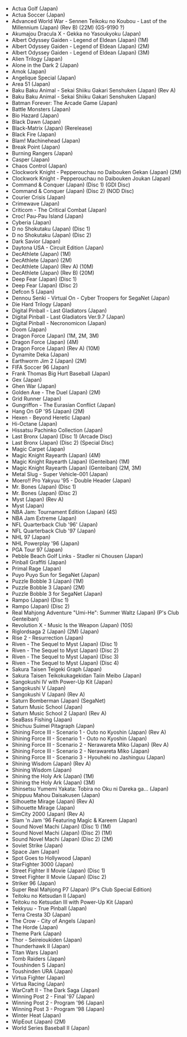 - Actua Golf (Japan)
- Actua Soccer (Japan)
- Advanced World War - Sennen Teikoku no Koubou - Last of the Millennium (Japan) (Rev B) (22M) (GS-9190 ?)
- Akumajou Dracula X - Gekka no Yasoukyoku (Japan)
- Albert Odyssey Gaiden - Legend of Eldean (Japan) (1M)
- Albert Odyssey Gaiden - Legend of Eldean (Japan) (2M)
- Albert Odyssey Gaiden - Legend of Eldean (Japan) (3M)
- Alien Trilogy (Japan)
- Alone in the Dark 2 (Japan)
- Amok (Japan)
- Angelique Special (Japan)
- Area 51 (Japan)
- Baku Baku Animal - Sekai Shiiku Gakari Senshuken (Japan) (Rev A)
- Baku Baku Animal - Sekai Shiiku Gakari Senshuken (Japan)
- Batman Forever: The Arcade Game (Japan)
- Battle Monsters (Japan)
- Bio Hazard (Japan)
- Black Dawn (Japan)
- Black-Matrix (Japan) (Rerelease)
- Black Fire (Japan)
- Blam! Machinehead (Japan)
- Break Point (Japan)
- Burning Rangers (Japan)
- Casper (Japan)
- Chaos Control (Japan)
- Clockwork Knight - Pepperouchau no Daibouken Gekan (Japan) (2M)
- Clockwork Knight - Pepperouchau no Daibouken Joukan (Japan)
- Command & Conquer (Japan) (Disc 1) (GDI Disc)
- Command & Conquer (Japan) (Disc 2) (NOD Disc)
- Courier Crisis (Japan)
- Crimewave (Japan)
- Criticom - The Critical Combat (Japan)
- Croc! Pau-Pau Island (Japan)
- Cyberia (Japan)
- D no Shokutaku (Japan) (Disc 1)
- D no Shokutaku (Japan) (Disc 2)
- Dark Savior (Japan)
- Daytona USA - Circuit Edition (Japan)
- DecAthlete (Japan) (1M)
- DecAthlete (Japan) (2M)
- DecAthlete (Japan) (Rev A) (10M)
- DecAthlete (Japan) (Rev B) (20M)
- Deep Fear (Japan) (Disc 1)
- Deep Fear (Japan) (Disc 2)
- Defcon 5 (Japan)
- Dennou Senki - Virtual On - Cyber Troopers for SegaNet (Japan)
- Die Hard Trilogy (Japan)
- Digital Pinball - Last Gladiators (Japan)
- Digital Pinball - Last Gladiators Ver.9.7 (Japan)
- Digital Pinball - Necronomicon (Japan)
- Doom (Japan)
- Dragon Force (Japan) (1M, 2M, 3M)
- Dragon Force (Japan) (4M)
- Dragon Force (Japan) (Rev A) (10M)
- Dynamite Deka (Japan)
- Earthworm Jim 2 (Japan) (2M)
- FIFA Soccer 96 (Japan)
- Frank Thomas Big Hurt Baseball (Japan)
- Gex (Japan)
- Ghen War (Japan)
- Golden Axe - The Duel (Japan) (2M)
- Grid Runner (Japan)
- Gungriffon - The Eurasian Conflict (Japan)
- Hang On GP '95 (Japan) (2M)
- Hexen - Beyond Heretic (Japan)
- Hi-Octane (Japan)
- Hissatsu Pachinko Collection (Japan)
- Last Bronx (Japan) (Disc 1) (Arcade Disc)
- Last Bronx (Japan) (Disc 2) (Special Disc)
- Magic Carpet (Japan)
- Magic Knight Rayearth (Japan) (4M)
- Magic Knight Rayearth (Japan) (Genteiban) (1M)
- Magic Knight Rayearth (Japan) (Genteiban) (2M, 3M)
- Metal Slug - Super Vehicle-001 (Japan)
- Moero!! Pro Yakyuu '95 - Double Header (Japan)
- Mr. Bones (Japan) (Disc 1)
- Mr. Bones (Japan) (Disc 2)
- Myst (Japan) (Rev A)
- Myst (Japan)
- NBA Jam: Tournament Edition (Japan) (4S)
- NBA Jam Extreme (Japan)
- NFL Quarterback Club '96' (Japan)
- NFL Quarterback Club '97 (Japan)
- NHL 97 (Japan)
- NHL Powerplay '96 (Japan)
- PGA Tour 97 (Japan)
- Pebble Beach Golf Links - Stadler ni Chousen (Japan)
- Pinball Graffiti (Japan)
- Primal Rage (Japan)
- Puyo Puyo Sun for SegaNet (Japan)
- Puzzle Bobble 3 (Japan) (1M)
- Puzzle Bobble 3 (Japan) (2M)
- Puzzle Bobble 3 for SegaNet (Japan)
- Rampo (Japan) (Disc 1)
- Rampo (Japan) (Disc 2)
- Real Mahjong Adventure "Umi-He": Summer Waltz (Japan) (P's Club Genteiban)
- Revolution X - Music Is the Weapon (Japan) (10S)
- Riglordsaga 2 (Japan) (2M) (Japan)
- Rise 2 - Resurrection (Japan)
- Riven - The Sequel to Myst (Japan) (Disc 1)
- Riven - The Sequel to Myst (Japan) (Disc 2)
- Riven - The Sequel to Myst (Japan) (Disc 3)
- Riven - The Sequel to Myst (Japan) (Disc 4)
- Sakura Taisen Teigeki Graph (Japan)
- Sakura Taisen Teikokukagekidan Taiin Meibo (Japan)
- Sangokushi IV with Power-Up Kit (Japan)
- Sangokushi V (Japan)
- Sangokushi V (Japan) (Rev A)
- Saturn Bomberman (Japan) (SegaNet)
- Saturn Music School (Japan)
- Saturn Music School 2 (Japan) (Rev A)
- SeaBass Fishing (Japan)
- Shichuu Suimei Pitagraph (Japan)
- Shining Force III - Scenario 1 - Outo no Kyoshin (Japan) (Rev A)
- Shining Force III - Scenario 1 - Outo no Kyoshin (Japan)
- Shining Force III - Scenario 2 - Nerawareta Miko (Japan) (Rev A)
- Shining Force III - Scenario 2 - Nerawareta Miko (Japan)
- Shining Force III - Scenario 3 - Hyouheki no Jashinguu (Japan)
- Shining Wisdom (Japan) (Rev A)
- Shining Wisdom (Japan)
- Shining the Holy Ark (Japan) (1M)
- Shining the Holy Ark (Japan) (3M)
- Shinsetsu Yumemi Yakata: Tobira no Oku ni Dareka ga... (Japan)
- Shippuu Mahou Daisakusen (Japan)
- Silhouette Mirage (Japan) (Rev A)
- Silhouette Mirage (Japan)
- SimCity 2000 (Japan) (Rev A)
- Slam 'n Jam '96 Featuring Magic & Kareem (Japan)
- Sound Novel Machi (Japan) (Disc 1) (1M)
- Sound Novel Machi (Japan) (Disc 2) (1M)
- Sound Novel Machi (Japan) (Disc 2) (2M)
- Soviet Strike (Japan)
- Space Jam (Japan)
- Spot Goes to Hollywood (Japan)
- StarFighter 3000 (Japan)
- Street Fighter II Movie (Japan) (Disc 1)
- Street Fighter II Movie (Japan) (Disc 2)
- Striker 96 (Japan)
- Super Real Mahjong P7 (Japan) (P's Club Special Edition)
- Teitoku no Ketsudan II (Japan)
- Teitoku no Ketsudan III with Power-Up Kit (Japan)
- Tekkyuu - True Pinball (Japan)
- Terra Cresta 3D (Japan)
- The Crow - City of Angels (Japan)
- The Horde (Japan)
- Theme Park (Japan)
- Thor - Seireioukiden (Japan)
- Thunderhawk II (Japan)
- Titan Wars (Japan)
- Tomb Raiders (Japan)
- Toushinden S (Japan)
- Toushinden URA (Japan)
- Virtua Fighter (Japan)
- Virtua Racing (Japan)
- WarCraft II - The Dark Saga (Japan)
- Winning Post 2 - Final '97 (Japan)
- Winning Post 2 - Program '96 (Japan)
- Winning Post 3 - Program '98 (Japan)
- Winter Heat (Japan)
- WipEout (Japan) (2M)
- World Series Baseball II (Japan)
